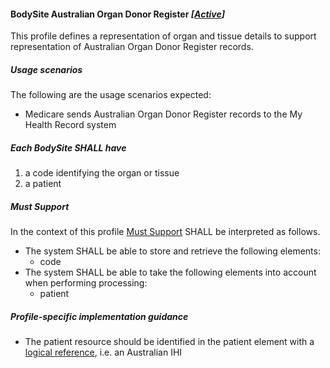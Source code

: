 #### BodySite Australian Organ Donor Register *[[Active](http://hl7.org/fhir/stu3/valueset-publication-status.html)]*

This profile defines a representation of organ and tissue details to support representation of Australian Organ Donor Register records.

##### **Usage scenarios**
The following are the usage scenarios expected:
* Medicare sends Australian Organ Donor Register records to the My Health Record system

##### **Each BodySite SHALL have**
1. a code identifying the organ or tissue
1. a patient

##### **Must Support**
In the context of this profile [Must Support](http://hl7.org/fhir/STU3/conformance-rules.html#mustSupport) SHALL be interpreted as follows.
* The system SHALL be able to store and retrieve the following elements:
    * code
* The system SHALL be able to take the following elements into account when performing processing:
    * patient

##### **Profile-specific implementation guidance**
* The patient resource should be identified in the patient element with a [logical reference](https://www.hl7.org/fhir/STU3/references.html#logical), i.e. an Australian IHI

